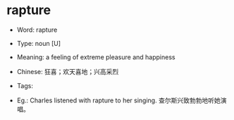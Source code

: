 # rapture

- Word: rapture

- Type: noun [U]
- Meaning: a feeling of extreme pleasure and happiness
- Chinese: 狂喜；欢天喜地；兴高采烈
- Tags: 
- Eg.: Charles listened with rapture to her singing. 查尔斯兴致勃勃地听她演唱。


